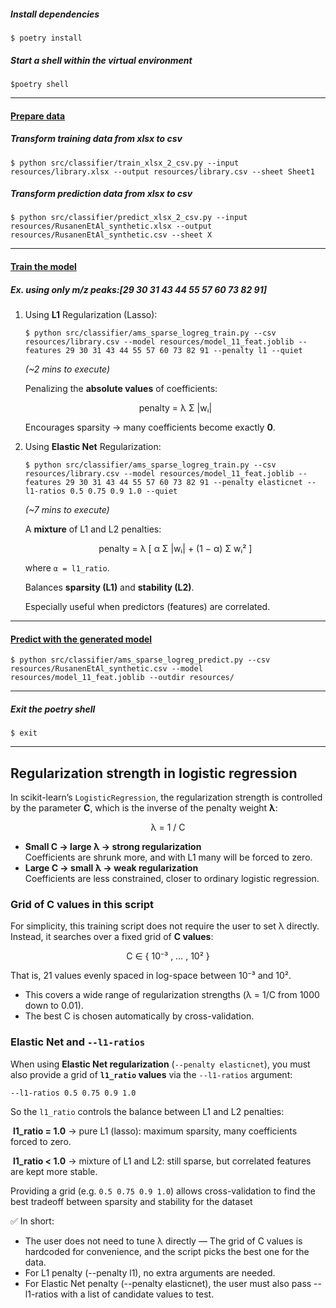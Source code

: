 ##### Install dependencies

```
$ poetry install
```

##### Start a shell within the virtual environment

```
$poetry shell
```

-----------

#### <u>Prepare data</u>

##### Transform training data from xlsx to csv

```
$ python src/classifier/train_xlsx_2_csv.py --input resources/library.xlsx --output resources/library.csv --sheet Sheet1
```

##### Transform prediction data from xlsx to csv 

```
$ python src/classifier/predict_xlsx_2_csv.py --input resources/RusanenEtAl_synthetic.xlsx --output resources/RusanenEtAl_synthetic.csv --sheet X
```

------------------

#### <u>Train the model</u>

##### Ex.  using only m/z peaks:[29 30 31 43 44 55 57 60 73 82 91]

1. Using **L1** Regularization (Lasso):

   ```
   $ python src/classifier/ams_sparse_logreg_train.py --csv resources/library.csv --model resources/model_11_feat.joblib --features 29 30 31 43 44 55 57 60 73 82 91 --penalty l1 --quiet 
   ```

   *(~2 mins to execute)*


   Penalizing the **absolute values** of coefficients:

   <p align="center">
   penalty = λ Σ |wᵢ|
   </p>

   Encourages sparsity → many coefficients become exactly **0**.

   

2. Using **Elastic Net** Regularization:

   ```
   $ python src/classifier/ams_sparse_logreg_train.py --csv resources/library.csv --model resources/model_11_feat.joblib --features 29 30 31 43 44 55 57 60 73 82 91 --penalty elasticnet --l1-ratios 0.5 0.75 0.9 1.0 --quiet
   ```

   *(~7 mins to execute)*

   A **mixture** of L1 and L2 penalties:

   <p align="center">
   penalty = λ [ α Σ |wᵢ| + (1 − α) Σ wᵢ² ]
   </p>

   where `α = l1_ratio`.

   Balances **sparsity (L1)** and **stability (L2)**.

   Especially useful when predictors (features) are correlated.

--------------------

#### <u>Predict with the generated model</u>

```
$ python src/classifier/ams_sparse_logreg_predict.py --csv resources/RusanenEtAl_synthetic.csv --model resources/model_11_feat.joblib --outdir resources/ 
```

----------------

##### Exit the poetry shell

```
$ exit
```



--------------------



## Regularization strength in logistic regression

In scikit-learn’s `LogisticRegression`, the regularization strength is controlled by the parameter **C**, which is the inverse of the penalty weight **λ**:

<p align="center">
λ = 1 / C
</p>

- **Small C → large λ → strong regularization**  
  Coefficients are shrunk more, and with L1 many will be forced to zero.  
- **Large C → small λ → weak regularization**  
  Coefficients are less constrained, closer to ordinary logistic regression.  

### Grid of C values in this script

For simplicity, this training script does not require the user to set λ directly.  
Instead, it searches over a fixed grid of **C values**:

<p align="center">
C ∈ { 10⁻³ , … , 10² }
</p>

That is, 21 values evenly spaced in log-space between 10⁻³ and 10².  

- This covers a wide range of regularization strengths (λ = 1/C from 1000 down to 0.01).  
- The best C is chosen automatically by cross-validation.  



### Elastic Net and `--l1-ratios`

When using **Elastic Net regularization** (`--penalty elasticnet`), you must also provide a grid of **`l1_ratio` values** via the `--l1-ratios` argument:

```bash
--l1-ratios 0.5 0.75 0.9 1.0
```

So the `l1_ratio` controls the balance between L1 and L2 penalties:

​	**l1_ratio = 1.0** → pure L1 (lasso): maximum sparsity, many coefficients forced to zero.

​	**l1_ratio < 1.0** → mixture of L1 and L2: still sparse, but correlated features are kept more stable.

Providing a grid (e.g. `0.5 0.75 0.9 1.0`) allows cross-validation to find the best tradeoff between sparsity and stability for the dataset



✅ In short:

* The user does not need to tune λ directly — The grid of C values is hardcoded for convenience, and the script picks the best one for the data.
* For L1 penalty (--penalty l1), no extra arguments are needed.
* For Elastic Net penalty (--penalty elasticnet), the user must also pass --l1-ratios with a list of candidate values to test.

